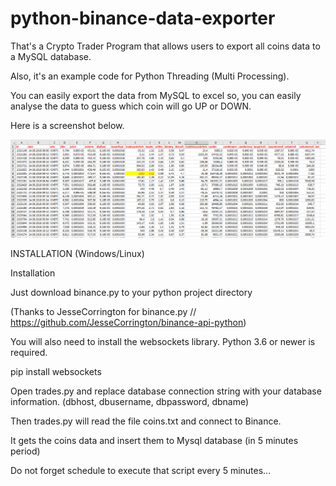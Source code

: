 # python-binance-data-exporter

That's a Crypto Trader Program that allows users to export all coins data to a MySQL database.

Also, it's an example code for Python Threading (Multi Processing).

You can easily export the data from MySQL to excel so, you can easily analyse the data to guess which coin will go UP or DOWN. 

Here is a screenshot below.

![alt text](https://github.com/goksinenki/python-binance-data-exporter/blob/master/binance_data_sample.PNG)

INSTALLATION (Windows/Linux)

Installation

Just download binance.py to your python project directory

(Thanks to JesseCorrington for binance.py // https://github.com/JesseCorrington/binance-api-python)

You will also need to install the websockets library. Python 3.6 or newer is required.

pip install websockets

Open trades.py and replace database connection string with your database information. (dbhost, dbusername, dbpassword, dbname)

Then trades.py will read the file coins.txt and connect to Binance.

It gets the coins data and insert them to Mysql database (in 5 minutes period)

Do not forget schedule to execute that script every 5 minutes...
